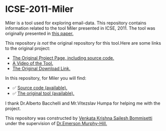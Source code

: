 # ICSE-2011-Miler
Miler is a tool used for exploring email-data.
This repository contains information related to the tool Miler presented in ICSE, 2011.
The tool was originally presented in <a href="http://dl.acm.org/citation.cfm?id=1985984&CFID=735785384&CFTOKEN=96328388">this paper.</a>

This repository _is not_ the original repository for this tool.Here are some links to the original project:
* <a href="https://code.google.com/p/r-email/">The Original Project Page, including source code.</a>
* <a href="https://www.youtube.com/watch?v=MspFmsA1p_A">A Video of the Tool.</a>
* <a href="https://code.google.com/p/r-email/downloads/list">The Original Download Link.</a>

In this repository, for Miler you will find:
* :white_check_mark: <a href="https://code.google.com/p/r-email/source/checkout">Source code (available).</a>
* :white_check_mark: <a href="https://code.google.com/p/r-email/downloads/list">The original tool (available).</a>

I thank Dr.Alberto Bacchelli and Mr.Vitezslav Humpa for helping me with the project.

This repository was constructed by <a href="https://github.com/saileshbvk">Venkata Krishna Sailesh Bommisetti</a> under the supervision of <a href="https://github.com/CaptainEmerson">Dr.Emerson Murphy-Hill.</a>
